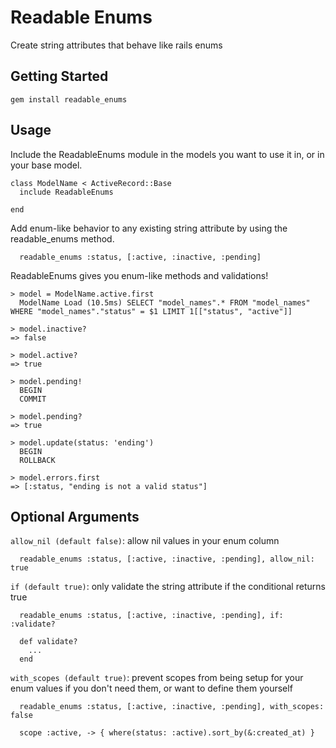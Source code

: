# Readable Enums

Create string attributes that behave like rails enums

## Getting Started

```
gem install readable_enums
```


## Usage

Include the ReadableEnums module in the models you want to use it in, or in your base model.

```
class ModelName < ActiveRecord::Base
  include ReadableEnums

end
```

Add enum-like behavior to any existing string attribute by using the readable_enums method.

```
  readable_enums :status, [:active, :inactive, :pending]
```

ReadableEnums gives you enum-like methods and validations!

```
> model = ModelName.active.first
  ModelName Load (10.5ms) SELECT "model_names".* FROM "model_names" WHERE "model_names"."status" = $1 LIMIT 1[["status", "active"]]

> model.inactive?
=> false

> model.active?
=> true

> model.pending!
  BEGIN
  COMMIT

> model.pending?
=> true

> model.update(status: 'ending')
  BEGIN
  ROLLBACK

> model.errors.first
=> [:status, "ending is not a valid status"]
```


## Optional Arguments

`allow_nil (default false)`: allow nil values in your enum column

```
  readable_enums :status, [:active, :inactive, :pending], allow_nil: true
```

`if (default true)`: only validate the string attribute if the conditional returns true

```
  readable_enums :status, [:active, :inactive, :pending], if: :validate?

  def validate?
    ...
  end
```

`with_scopes (default true)`: prevent scopes from being setup for your enum values if you don't need them, or want to define them yourself

```
  readable_enums :status, [:active, :inactive, :pending], with_scopes: false

  scope :active, -> { where(status: :active).sort_by(&:created_at) }
```
